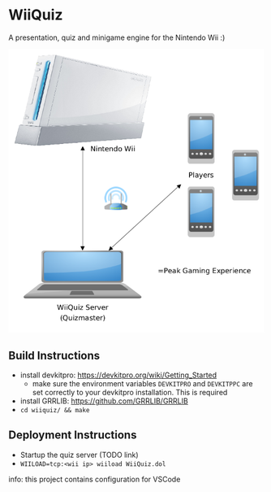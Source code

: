 # WiiQuiz
A presentation, quiz and minigame engine for the Nintendo Wii :)

![](howitworks.png)

## Build Instructions
* install devkitpro: https://devkitpro.org/wiki/Getting_Started
  * make sure the environment variables ```DEVKITPRO``` and ```DEVKITPPC``` are set correctly to your devkitpro installation. This is required 
* install GRRLIB: https://github.com/GRRLIB/GRRLIB
* ```cd wiiquiz/ && make```

## Deployment Instructions
* Startup the quiz server (TODO link)
* ```WIILOAD=tcp:<wii ip> wiiload WiiQuiz.dol```

info: this project contains configuration for VSCode